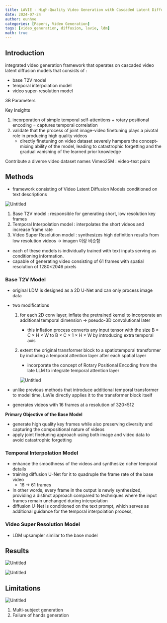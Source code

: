 ```yaml
---
title: LAVIE - High-Quality Video Generation with Cascaded Latent Diffusion Models
date: 2024-07-24 
author: eunhye
categories: [Papers, Video Generation]
tags: [video_generation, diffusion, lavie, ldm]
math: true
---
```


## Introduction

integrated video generation framework that operates on cascaded video latent diffusion models that consists of : 

- base T2V model
- temporal interpolation model
- video super-resolution model

3B Parameters

Key Insights

1. incorporation of simple temporal self-attentions + rotary positional encoding = captures temporal correlation
2. validate that the process of joint image-video finetuning plays a pivotal role in producing high quality videos
    - directly finetuning on video dataset severely hampers the concept-mixing ability of the model, leading to catastrophic forgetting and the gradual vanishing of the learned prior knowledge

Contribute a diverse video dataset names Vimeo25M : video-text pairs

## Methods

- framework consisting of Video Latent Diffusion Models conditioned on text descriptions

![Untitled](https://prod-files-secure.s3.us-west-2.amazonaws.com/cd5446b3-d1e6-4b52-a9c7-209e3f3c6e02/aa9b608d-9512-469e-a648-957abd96633b/Untitled.png)

1. Base T2V model : responsible for generating short, low resolution key frames
2. Temporal Interpolation model : interpolates the short videos and increase frame rate
3. Video Super Resolution model : synthesizes high definition results from low resolution videos → imagen 이랑 비슷함

- each of these models is individually trained with text inputs serving as conditioning information.
- capable of generating video consisting of 61 frames with spatial resolution of 1280$\times$2046 pixels

### Base T2V Model

- original LDM is designed as a 2D U-Net and can only process image data
- two modifications
    1. for each 2D conv layer, inflate the pretrained kernel to incorporate an additional temporal dimension → pseudo-3D convolutional later
        - this inflation process converts any input tensor with the size B × C × H × W to B × C × 1 × H × W by introducing extra temporal axis
    2. extent the original transformer block to a spatiotemporal transformer by including a temporal attention layer after each spatial layer
        - incorporate the concept of Rotary Positional Encoding from the late LLM to integrate temporal attention layer
        
        ![Untitled](https://prod-files-secure.s3.us-west-2.amazonaws.com/cd5446b3-d1e6-4b52-a9c7-209e3f3c6e02/d7662621-5588-4a37-98b3-6e5a3b6228af/Untitled.png)
        
- unlike previous methods that introduce additional temporal transformer to model time, LaVie directly applies it to the transformer block itself
- generates videos with 16 frames at a resolution of 320$\times$512

**Primary Objective of the Base Model** 

- generate high quality key frames while also preserving diversity and capturing the compositional nature of videos
- apply joint finetuning approach using both image and video data to avoid catastrophic forgetting

### Temporal Interpolation Model

- enhance the smoothness of the videos and synthesize richer temporal details
- training diffusion U-Net for it to quadruple the frame rate of the base video
    - 16 → 61 frames
- In other words, every frame in the output is newly synthesized, providing a distinct approach compared to techniques where the input frames remain unchanged during interpolation
- diffusion U-Net is conditioned on the text prompt, which serves as additional guidance for the temporal interpolation process,

### Video Super Resolution Model

- LDM upsampler similar to the base model

## Results

![Untitled](https://prod-files-secure.s3.us-west-2.amazonaws.com/cd5446b3-d1e6-4b52-a9c7-209e3f3c6e02/9eaf03b5-5a67-468f-ad03-7c3a59e9201f/Untitled.png)

![Untitled](https://prod-files-secure.s3.us-west-2.amazonaws.com/cd5446b3-d1e6-4b52-a9c7-209e3f3c6e02/0d38f4c4-c97a-4275-8a3c-9ce7b8d4d403/Untitled.png)

## Limitations

![Untitled](https://prod-files-secure.s3.us-west-2.amazonaws.com/cd5446b3-d1e6-4b52-a9c7-209e3f3c6e02/2f960b3e-b970-4cf1-aa9a-2c3054531fb8/Untitled.png)

1. Multi-subject generation
2. Failure of hands generation
